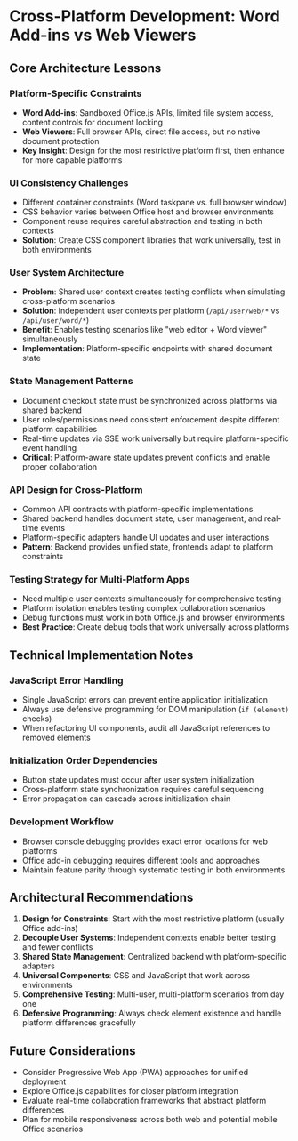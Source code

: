 # Cross-Platform Development: Word Add-ins vs Web Viewers

## Core Architecture Lessons

### Platform-Specific Constraints
- **Word Add-ins**: Sandboxed Office.js APIs, limited file system access, content controls for document locking
- **Web Viewers**: Full browser APIs, direct file access, but no native document protection
- **Key Insight**: Design for the most restrictive platform first, then enhance for more capable platforms

### UI Consistency Challenges
- Different container constraints (Word taskpane vs. full browser window)
- CSS behavior varies between Office host and browser environments
- Component reuse requires careful abstraction and testing in both contexts
- **Solution**: Create CSS component libraries that work universally, test in both environments

### User System Architecture
- **Problem**: Shared user context creates testing conflicts when simulating cross-platform scenarios
- **Solution**: Independent user contexts per platform (`/api/user/web/*` vs `/api/user/word/*`)
- **Benefit**: Enables testing scenarios like "web editor + Word viewer" simultaneously
- **Implementation**: Platform-specific endpoints with shared document state

### State Management Patterns
- Document checkout state must be synchronized across platforms via shared backend
- User roles/permissions need consistent enforcement despite different platform capabilities
- Real-time updates via SSE work universally but require platform-specific event handling
- **Critical**: Platform-aware state updates prevent conflicts and enable proper collaboration

### API Design for Cross-Platform
- Common API contracts with platform-specific implementations
- Shared backend handles document state, user management, and real-time events
- Platform-specific adapters handle UI updates and user interactions
- **Pattern**: Backend provides unified state, frontends adapt to platform constraints

### Testing Strategy for Multi-Platform Apps
- Need multiple user contexts simultaneously for comprehensive testing
- Platform isolation enables testing complex collaboration scenarios
- Debug functions must work in both Office.js and browser environments
- **Best Practice**: Create debug tools that work universally across platforms

## Technical Implementation Notes

### JavaScript Error Handling
- Single JavaScript errors can prevent entire application initialization
- Always use defensive programming for DOM manipulation (`if (element)` checks)
- When refactoring UI components, audit all JavaScript references to removed elements

### Initialization Order Dependencies
- Button state updates must occur after user system initialization
- Cross-platform state synchronization requires careful sequencing
- Error propagation can cascade across initialization chain

### Development Workflow
- Browser console debugging provides exact error locations for web platforms
- Office add-in debugging requires different tools and approaches
- Maintain feature parity through systematic testing in both environments

## Architectural Recommendations

1. **Design for Constraints**: Start with the most restrictive platform (usually Office add-ins)
2. **Decouple User Systems**: Independent contexts enable better testing and fewer conflicts
3. **Shared State Management**: Centralized backend with platform-specific adapters
4. **Universal Components**: CSS and JavaScript that work across environments
5. **Comprehensive Testing**: Multi-user, multi-platform scenarios from day one
6. **Defensive Programming**: Always check element existence and handle platform differences gracefully

## Future Considerations

- Consider Progressive Web App (PWA) approaches for unified deployment
- Explore Office.js capabilities for closer platform integration
- Evaluate real-time collaboration frameworks that abstract platform differences
- Plan for mobile responsiveness across both web and potential mobile Office scenarios